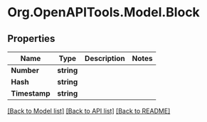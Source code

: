 # Org.OpenAPITools.Model.Block

## Properties

Name | Type | Description | Notes
------------ | ------------- | ------------- | -------------
**Number** | **string** |  | 
**Hash** | **string** |  | 
**Timestamp** | **string** |  | 

[[Back to Model list]](../README.md#documentation-for-models) [[Back to API list]](../README.md#documentation-for-api-endpoints) [[Back to README]](../README.md)

